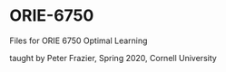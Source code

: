 # ORIE-6750

Files for ORIE 6750 Optimal Learning

taught by Peter Frazier, Spring 2020, Cornell University
